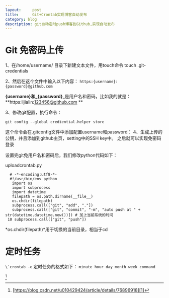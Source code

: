 ```yaml
---
layout:     post
title:      Git+Crontab实现博客自动发布
category: blog
description: git自动定时push博客到Github,实现自动发布
---
```

# Git 免密码上传
1、在/home/username/ 目录下新建文本文件，用touch命令
touch .git-credentials

2、然后在这个文件中输入以下内容：
`https:{username}:{password}@github.com `
  
**{username}**和_**{password}**_是用户名和密码，比如我的就是：**https:lijialin:123456@github.com **
  
3、修改git配置，执行命令：

	git config --global crediential.helper store

这个命令会在.gitconfig文件中添加配置username和password：
4、生成上传的公钥，并且添加到github主页，setting中的SSH key中。
之后就可以实现免密码登录

设置完git免用户名和密码后，我们修改python代码如下：

uploadcrontab.py

	  # -*-encoding:utf8-*-
	  #!/usr/bin/env python
	   import os
	   import subprocess
	   import datetime
	   filepath = os.path.dirname(__file__)
	   os.chdir(filepath)
	   subprocess.call(["git", "add", "."])
	   subprocess.call(["git", "commit", "-m", "auto push at " + str(datetime.datetime.now())]) # 加上当前系统的时间
	 10 subprocess.call(["git", "push"])

*os.chdir(filepath)*用于切换的当前目录，相当于cd

# 定时任务

``\`crontab -e``
 定时任务的格式如下：
`minute hour day month week command`

[^1]


[^1]:	[https://blog.csdn.net/u010429424/article/details/76896918][1]

[1]:	https://blog.csdn.net/u010429424/article/details/76896918 "来源"